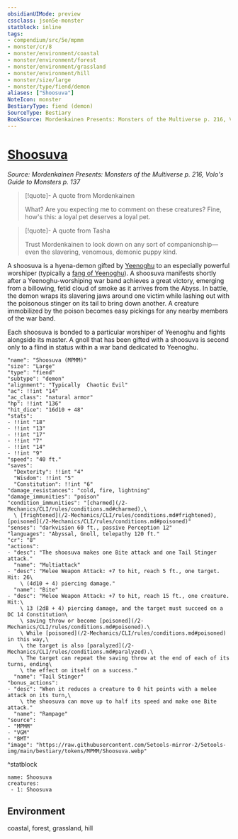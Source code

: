 ```yaml
---
obsidianUIMode: preview
cssclass: json5e-monster
statblock: inline
tags:
- compendium/src/5e/mpmm
- monster/cr/8
- monster/environment/coastal
- monster/environment/forest
- monster/environment/grassland
- monster/environment/hill
- monster/size/large
- monster/type/fiend/demon
aliases: ["Shoosuva"]
NoteIcon: monster
BestiaryType: fiend (demon)
SourceType: Bestiary
BookSource: Mordenkainen Presents: Monsters of the Multiverse p. 216, Volo's Guide to Monsters p. 137
---
```

# [Shoosuva](2-Mechanics/CLI/bestiary/fiend/shoosuva-mpmm.md)
*Source: Mordenkainen Presents: Monsters of the Multiverse p. 216, Volo's Guide to Monsters p. 137*  

> [!quote]- A quote from Mordenkainen  
> 
> What? Are you expecting me to comment on these creatures? Fine, how's this: a loyal pet deserves a loyal pet.

> [!quote]- A quote from Tasha  
> 
> Trust Mordenkainen to look down on any sort of companionship—even the slavering, venomous, demonic puppy kind.

A shoosuva is a hyena-demon gifted by [Yeenoghu](/2-Mechanics/CLI/bestiary/npc/yeenoghu-mpmm.md) to an especially powerful worshiper (typically a [fang of Yeenoghu](/2-Mechanics/CLI/bestiary/fiend/gnoll-fang-of-yeenoghu.md)). A shoosuva manifests shortly after a Yeenoghu-worshiping war band achieves a great victory, emerging from a billowing, fetid cloud of smoke as it arrives from the Abyss. In battle, the demon wraps its slavering jaws around one victim while lashing out with the poisonous stinger on its tail to bring down another. A creature immobilized by the poison becomes easy pickings for any nearby members of the war band.

Each shoosuva is bonded to a particular worshiper of Yeenoghu and fights alongside its master. A gnoll that has been gifted with a shoosuva is second only to a flind in status within a war band dedicated to Yeenoghu.

```statblock
"name": "Shoosuva (MPMM)"
"size": "Large"
"type": "fiend"
"subtype": "demon"
"alignment": "Typically  Chaotic Evil"
"ac": !!int "14"
"ac_class": "natural armor"
"hp": !!int "136"
"hit_dice": "16d10 + 48"
"stats":
- !!int "18"
- !!int "13"
- !!int "17"
- !!int "7"
- !!int "14"
- !!int "9"
"speed": "40 ft."
"saves":
  "Dexterity": !!int "4"
  "Wisdom": !!int "5"
  "Constitution": !!int "6"
"damage_resistances": "cold, fire, lightning"
"damage_immunities": "poison"
"condition_immunities": "[charmed](/2-Mechanics/CLI/rules/conditions.md#charmed),\
  \ [frightened](/2-Mechanics/CLI/rules/conditions.md#frightened), [poisoned](/2-Mechanics/CLI/rules/conditions.md#poisoned)"
"senses": "darkvision 60 ft., passive Perception 12"
"languages": "Abyssal, Gnoll, telepathy 120 ft."
"cr": "8"
"actions":
- "desc": "The shoosuva makes one Bite attack and one Tail Stinger attack."
  "name": "Multiattack"
- "desc": "Melee Weapon Attack: +7 to hit, reach 5 ft., one target. Hit: 26\
    \ (4d10 + 4) piercing damage."
  "name": "Bite"
- "desc": "Melee Weapon Attack: +7 to hit, reach 15 ft., one creature. Hit:\
    \ 13 (2d8 + 4) piercing damage, and the target must succeed on a DC 14 Constitution\
    \ saving throw or become [poisoned](/2-Mechanics/CLI/rules/conditions.md#poisoned).\
    \ While [poisoned](/2-Mechanics/CLI/rules/conditions.md#poisoned) in this way,\
    \ the target is also [paralyzed](/2-Mechanics/CLI/rules/conditions.md#paralyzed).\
    \ The target can repeat the saving throw at the end of each of its turns, ending\
    \ the effect on itself on a success."
  "name": "Tail Stinger"
"bonus_actions":
- "desc": "When it reduces a creature to 0 hit points with a melee attack on its turn,\
    \ the shoosuva can move up to half its speed and make one Bite attack."
  "name": "Rampage"
"source":
- "MPMM"
- "VGM"
- "BMT"
"image": "https://raw.githubusercontent.com/5etools-mirror-2/5etools-img/main/bestiary/tokens/MPMM/Shoosuva.webp"
```
^statblock

```encounter-table
name: Shoosuva
creatures:
 - 1: Shoosuva
```

## Environment

coastal, forest, grassland, hill